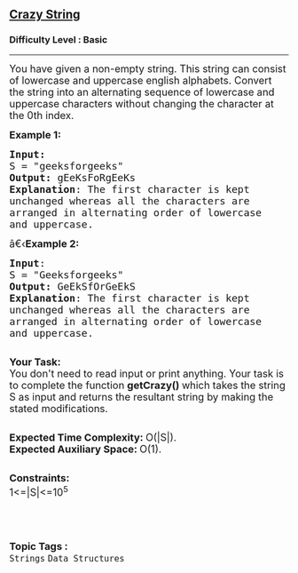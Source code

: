 <h2><a href="https://practice.geeksforgeeks.org/problems/crazy-string1157/1?page=4&difficulty[]=-1&category[]=Strings&sortBy=submissions">Crazy String</a></h2><h3>Difficulty Level : Basic</h3><hr><div class="problems_problem_content__Xm_eO"><p><span style="font-size:18px">You have given a non-empty string. This string can consist of lowercase and uppercase english alphabets. Convert the string into an alternating sequence of lowercase and uppercase characters without changing the character at the 0th index.</span></p>

<p><span style="font-size:18px"><strong>Example 1:</strong></span></p>

<pre><span style="font-size:18px"><strong>Input:</strong>
S = "geeksforgeeks"
<strong>Output:</strong> gEeKsFoRgEeKs
<strong>Explanation</strong>: The first character is kept
unchanged whereas all the characters are
arranged in alternating order of lowercase
and uppercase.</span>
</pre>

<p><span style="font-size:18px">â€‹<strong>Example 2:</strong></span></p>

<pre><span style="font-size:18px"><strong>Input</strong>: 
S = "Geeksforgeeks"
<strong>Output:</strong> GeEkSfOrGeEkS
<strong>Explanation</strong>: The first character is kept
unchanged whereas all the characters are
arranged in alternating order of lowercase
and uppercase.
</span></pre>

<p><br>
<span style="font-size:18px"><strong>Your Task:</strong><br>
You don't need to read input or print anything. Your task is to complete the function&nbsp;<strong>getCrazy()&nbsp;</strong>which takes the string S as input and returns the resultant string by making the stated&nbsp;modifications.</span></p>

<p><br>
<span style="font-size:18px"><strong>Expected Time Complexity:&nbsp;</strong>O(|S|).<br>
<strong>Expected Auxiliary Space:&nbsp;</strong>O(1).</span></p>

<p><br>
<span style="font-size:18px"><strong>Constraints:</strong><br>
1&lt;=|S|&lt;=10<sup>5</sup></span></p>

<p>&nbsp;</p>
</div><br><p><span style=font-size:18px><strong>Topic Tags : </strong><br><code>Strings</code>&nbsp;<code>Data Structures</code>&nbsp;